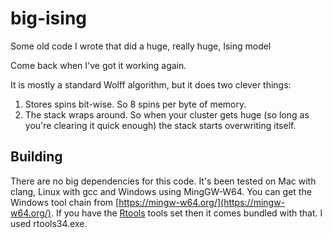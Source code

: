 # big-ising

Some old code I wrote that did a huge, really huge, Ising model

Come back when I've got it working again.

It is mostly a standard Wolff algorithm, but it does two clever things:

1. Stores spins bit-wise. So 8 spins per byte of memory.
2. The stack wraps around. So when your cluster gets huge (so long as you're clearing it quick enough) the stack starts overwriting itself.

## Building

There are no big dependencies for this code. It's been tested on Mac with clang, Linux with gcc and Windows using MingGW-W64. You can get the Windows tool chain from [https://mingw-w64.org/](https://mingw-w64.org/). If you have the [Rtools](https://cran.r-project.org/bin/windows/Rtools/) tools set then it comes bundled with that. I used rtools34.exe.
